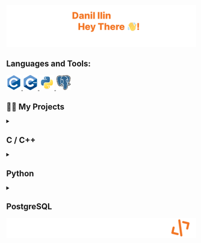<img src = "image/header.png"/>

<h2 align="left">Languages and Tools:</h2>

<p align="left">
    <a href=" target="_blank" rel="noreferrer"> <img src="https://raw.githubusercontent.com/devicons/devicon/master/icons/c/c-original.svg" alt="c" width="40" height="40"/> </a>
    <a href="" target="_blank" rel="noreferrer"> <img src="https://raw.githubusercontent.com/devicons/devicon/master/icons/cplusplus/cplusplus-original.svg" alt="cplusplus" width="40" height="40"/> </a>
    <a href="" target="_blank" rel="noreferrer"> <img src="https://raw.githubusercontent.com/devicons/devicon/master/icons/python/python-original.svg" alt="pyt" width="40" height="40"/> </a> 
    <a href="" target="_blank" rel="noreferrer"> <img src="https://raw.githubusercontent.com/devicons/devicon/master/icons/postgresql/postgresql-original.svg" alt="postgresql" width="40" height="40"/> </a> 
</p>

<h2>🧑‍💻 My Projects </h2>

<details>
  <summary><h2>C / C++</h2></summary>

| Project name                                                                                                                                                                                                                                                                                                                                                             | Description                                                                                                                                                                                                                                                                                                                                                                                                                                                                                                                                                                                                                                                                                                                                                                                                                                                                                                              |
|--------------------------------------------------------------------------------------------------------------------------------------------------------------------------------------------------------------------------------------------------------------------------------------------------------------------------------------------------------------------------|--------------------------------------------------------------------------------------------------------------------------------------------------------------------------------------------------------------------------------------------------------------------------------------------------------------------------------------------------------------------------------------------------------------------------------------------------------------------------------------------------------------------------------------------------------------------------------------------------------------------------------------------------------------------------------------------------------------------------------------------------------------------------------------------------------------------------------------------------------------------------------------------------------------------------|
| <h4> <p align=center> [Math](https://github.com/freiqq/math)  </p> </h4>                                                                                                                                                                                                                                                                                                 | In this project I developed my own version of the standard math.h library in the C programming language. This library implements basic mathematical operations, which are then used in various algorithms. <br><br> **[Tools: C]**                                                                                                                                                                                                                                                                                                                                                                                                                                                                                                                                                                                                                                                                                       |
| <h4> <p align=center> [Matrix](https://github.com/freiqq/matrix)  </p> </h4>                                                                                                                                                                                                                                                                                             | In this project, I implemented my library for processing numerical matrices in the C++ programming language. The implementation provides a set of methods that perform basic operations with matrices. <br><br> **[Tools: C++, GoogleTest]**                                                                                                                                                                                                                                                                                                                                                                                                                                                                                                                                                                                                                                                                             |
| <h4> <p align=center> [Contrainers](https://github.com/freiqq/containers) </p> </h4>                                                                                                                                                                                                                                                                                     | As part of this project, I wrote my own library that implements the main standard C++ container classes: list, map, queue, set, stack, and vector. The implementation provides a full set of standard methods and attributes for working with elements, container occupancy checking, and iteration. <br><br> **[Tools: C++, GoogleTest]**                                                                                                                                                                                                                                                                                                                                                                                                                                                                                                                                                                               |
| &nbsp;&nbsp;&nbsp;&nbsp;&nbsp;&nbsp;&nbsp;&nbsp;&nbsp;&nbsp;&nbsp;&nbsp;&nbsp;&nbsp;&nbsp;&nbsp;&nbsp;&nbsp;&nbsp;&nbsp;&nbsp;&nbsp;&nbsp;&nbsp;&nbsp;&nbsp;&nbsp;&nbsp;&nbsp;&nbsp;&nbsp;&nbsp;&nbsp;&nbsp;&nbsp;&nbsp;&nbsp;&nbsp;&nbsp;&nbsp;&nbsp;&nbsp;&nbsp;&nbsp;&nbsp;&nbsp;&nbsp;&nbsp;&nbsp;&nbsp;&nbsp;&nbsp;&nbsp;&nbsp;&nbsp;&nbsp;&nbsp;&nbsp;&nbsp;&nbsp; | &nbsp;&nbsp;&nbsp;&nbsp;&nbsp;&nbsp;&nbsp;&nbsp;&nbsp;&nbsp;&nbsp;&nbsp;&nbsp;&nbsp;&nbsp;&nbsp;&nbsp;&nbsp;&nbsp;&nbsp;&nbsp;&nbsp;&nbsp;&nbsp;&nbsp;&nbsp;&nbsp;&nbsp;&nbsp;&nbsp;&nbsp;&nbsp;&nbsp;&nbsp;&nbsp;&nbsp;&nbsp;&nbsp;&nbsp;&nbsp;&nbsp;&nbsp;&nbsp;&nbsp;&nbsp;&nbsp;&nbsp;&nbsp;&nbsp;&nbsp;&nbsp;&nbsp;&nbsp;&nbsp;&nbsp;&nbsp;&nbsp;&nbsp;&nbsp;&nbsp;&nbsp;&nbsp;&nbsp;&nbsp;&nbsp;&nbsp;&nbsp;&nbsp;&nbsp;&nbsp;&nbsp;&nbsp;&nbsp;&nbsp;&nbsp;&nbsp;&nbsp;&nbsp;&nbsp;&nbsp;&nbsp;&nbsp;&nbsp;&nbsp;&nbsp;&nbsp;&nbsp;&nbsp;&nbsp;&nbsp;&nbsp;&nbsp;&nbsp;&nbsp;&nbsp;&nbsp;&nbsp;&nbsp;&nbsp;&nbsp;&nbsp;&nbsp;&nbsp;&nbsp;&nbsp;&nbsp;&nbsp;&nbsp;&nbsp;&nbsp;&nbsp;&nbsp;&nbsp;&nbsp;&nbsp;&nbsp;&nbsp;&nbsp;&nbsp;&nbsp;&nbsp;&nbsp;&nbsp;&nbsp;&nbsp;&nbsp;&nbsp;&nbsp;&nbsp;&nbsp;&nbsp;&nbsp;&nbsp;&nbsp;&nbsp;&nbsp;&nbsp;&nbsp;&nbsp;&nbsp;&nbsp;&nbsp;&nbsp;&nbsp;&nbsp;&nbsp;&nbsp;&nbsp; |

</details>
<details>
  <summary><h2>Python</h2></summary>

| Project name                                                                                                                                                                                                                                                                                                                                                             | Description                                                                                                                                                                                                                                                                                                                                                                                                                                                                                                                                                                                                                                                                                                                                                                                                                                                                                                              |
|--------------------------------------------------------------------------------------------------------------------------------------------------------------------------------------------------------------------------------------------------------------------------------------------------------------------------------------------------------------------------|--------------------------------------------------------------------------------------------------------------------------------------------------------------------------------------------------------------------------------------------------------------------------------------------------------------------------------------------------------------------------------------------------------------------------------------------------------------------------------------------------------------------------------------------------------------------------------------------------------------------------------------------------------------------------------------------------------------------------------------------------------------------------------------------------------------------------------------------------------------------------------------------------------------------------|
| <h4> <p align=center> [Introduction_to_python](https://github.com/freiqq/Introduction_to_python)  </p> </h4>                                                                                                                                                                                                                                                             | A 10-day intensive, aimed at gaining basic skills of working with python.                                                                                                                                                                                                                                                                                                                                                                                                                                                                                                                                                                                                                                                                                                                                                                                                                                                |
| &nbsp;&nbsp;&nbsp;&nbsp;&nbsp;&nbsp;&nbsp;&nbsp;&nbsp;&nbsp;&nbsp;&nbsp;&nbsp;&nbsp;&nbsp;&nbsp;&nbsp;&nbsp;&nbsp;&nbsp;&nbsp;&nbsp;&nbsp;&nbsp;&nbsp;&nbsp;&nbsp;&nbsp;&nbsp;&nbsp;&nbsp;&nbsp;&nbsp;&nbsp;&nbsp;&nbsp;&nbsp;&nbsp;&nbsp;&nbsp;&nbsp;&nbsp;&nbsp;&nbsp;&nbsp;&nbsp;&nbsp;&nbsp;&nbsp;&nbsp;&nbsp;&nbsp;&nbsp;&nbsp;&nbsp;&nbsp;&nbsp;&nbsp;&nbsp;&nbsp; | &nbsp;&nbsp;&nbsp;&nbsp;&nbsp;&nbsp;&nbsp;&nbsp;&nbsp;&nbsp;&nbsp;&nbsp;&nbsp;&nbsp;&nbsp;&nbsp;&nbsp;&nbsp;&nbsp;&nbsp;&nbsp;&nbsp;&nbsp;&nbsp;&nbsp;&nbsp;&nbsp;&nbsp;&nbsp;&nbsp;&nbsp;&nbsp;&nbsp;&nbsp;&nbsp;&nbsp;&nbsp;&nbsp;&nbsp;&nbsp;&nbsp;&nbsp;&nbsp;&nbsp;&nbsp;&nbsp;&nbsp;&nbsp;&nbsp;&nbsp;&nbsp;&nbsp;&nbsp;&nbsp;&nbsp;&nbsp;&nbsp;&nbsp;&nbsp;&nbsp;&nbsp;&nbsp;&nbsp;&nbsp;&nbsp;&nbsp;&nbsp;&nbsp;&nbsp;&nbsp;&nbsp;&nbsp;&nbsp;&nbsp;&nbsp;&nbsp;&nbsp;&nbsp;&nbsp;&nbsp;&nbsp;&nbsp;&nbsp;&nbsp;&nbsp;&nbsp;&nbsp;&nbsp;&nbsp;&nbsp;&nbsp;&nbsp;&nbsp;&nbsp;&nbsp;&nbsp;&nbsp;&nbsp;&nbsp;&nbsp;&nbsp;&nbsp;&nbsp;&nbsp;&nbsp;&nbsp;&nbsp;&nbsp;&nbsp;&nbsp;&nbsp;&nbsp;&nbsp;&nbsp;&nbsp;&nbsp;&nbsp;&nbsp;&nbsp;&nbsp;&nbsp;&nbsp;&nbsp;&nbsp;&nbsp;&nbsp;&nbsp;&nbsp;&nbsp;&nbsp;&nbsp;&nbsp;&nbsp;&nbsp;&nbsp;&nbsp;&nbsp;&nbsp;&nbsp;&nbsp;&nbsp;&nbsp;&nbsp;&nbsp;&nbsp;&nbsp;&nbsp;&nbsp; |

</details>
<details>
  <summary><h2>PostgreSQL</h2></summary>

| Project name                                                                                                                                                                                                                                                                                                                                                             | Description                                                                                                                                                                                                                                                                                                                                                                                                                                                                                                                                                                                                                                                                                                                                                                                                                                                                                                              |
|--------------------------------------------------------------------------------------------------------------------------------------------------------------------------------------------------------------------------------------------------------------------------------------------------------------------------------------------------------------------------|--------------------------------------------------------------------------------------------------------------------------------------------------------------------------------------------------------------------------------------------------------------------------------------------------------------------------------------------------------------------------------------------------------------------------------------------------------------------------------------------------------------------------------------------------------------------------------------------------------------------------------------------------------------------------------------------------------------------------------------------------------------------------------------------------------------------------------------------------------------------------------------------------------------------------|
| <h4> <p align=center> [Introduction_to_SQL](https://github.com/freiqq/Introduction_to_SQL)  </p>  </h4>                                                                                                                                                                                                                                                                  | A 10-day intensive, aimed at gaining basic skills of working with postgreSQL.                                                                                                                                                                                                                                                                                                                                                                                                                                                                                                                                                                                                                                                                                                                                                                                                                                            |
| <h4> <p align=center> [Info21](https://github.com/freiqq/Info21)  </p>  </h4>                                                                                                                                                                                                                                                                                            | In this project, I created a database with data about School 21 and wrote procedures and functions to retrieve the information, as well as procedures and triggers to change it.                                                                                                                                                                                                                                                                                                                                                                                                                                                                                                                                                                                                                                                                                                                                         |
| <h4> <p align=center> [Retail_Analytics](https://github.com/freiqq/Retail_Analytics)        </p>  </h4>                                                                                                                                                                                                                                                                  | This project created a database with retail customer information and created the views and procedures needed to create personalized offers.                                                                                                                                                                                                                                                                                                                                                                                                                                                                                                                                                                                                                                                                                                                                                                              |
| &nbsp;&nbsp;&nbsp;&nbsp;&nbsp;&nbsp;&nbsp;&nbsp;&nbsp;&nbsp;&nbsp;&nbsp;&nbsp;&nbsp;&nbsp;&nbsp;&nbsp;&nbsp;&nbsp;&nbsp;&nbsp;&nbsp;&nbsp;&nbsp;&nbsp;&nbsp;&nbsp;&nbsp;&nbsp;&nbsp;&nbsp;&nbsp;&nbsp;&nbsp;&nbsp;&nbsp;&nbsp;&nbsp;&nbsp;&nbsp;&nbsp;&nbsp;&nbsp;&nbsp;&nbsp;&nbsp;&nbsp;&nbsp;&nbsp;&nbsp;&nbsp;&nbsp;&nbsp;&nbsp;&nbsp;&nbsp;&nbsp;&nbsp;&nbsp;&nbsp; | &nbsp;&nbsp;&nbsp;&nbsp;&nbsp;&nbsp;&nbsp;&nbsp;&nbsp;&nbsp;&nbsp;&nbsp;&nbsp;&nbsp;&nbsp;&nbsp;&nbsp;&nbsp;&nbsp;&nbsp;&nbsp;&nbsp;&nbsp;&nbsp;&nbsp;&nbsp;&nbsp;&nbsp;&nbsp;&nbsp;&nbsp;&nbsp;&nbsp;&nbsp;&nbsp;&nbsp;&nbsp;&nbsp;&nbsp;&nbsp;&nbsp;&nbsp;&nbsp;&nbsp;&nbsp;&nbsp;&nbsp;&nbsp;&nbsp;&nbsp;&nbsp;&nbsp;&nbsp;&nbsp;&nbsp;&nbsp;&nbsp;&nbsp;&nbsp;&nbsp;&nbsp;&nbsp;&nbsp;&nbsp;&nbsp;&nbsp;&nbsp;&nbsp;&nbsp;&nbsp;&nbsp;&nbsp;&nbsp;&nbsp;&nbsp;&nbsp;&nbsp;&nbsp;&nbsp;&nbsp;&nbsp;&nbsp;&nbsp;&nbsp;&nbsp;&nbsp;&nbsp;&nbsp;&nbsp;&nbsp;&nbsp;&nbsp;&nbsp;&nbsp;&nbsp;&nbsp;&nbsp;&nbsp;&nbsp;&nbsp;&nbsp;&nbsp;&nbsp;&nbsp;&nbsp;&nbsp;&nbsp;&nbsp;&nbsp;&nbsp;&nbsp;&nbsp;&nbsp;&nbsp;&nbsp;&nbsp;&nbsp;&nbsp;&nbsp;&nbsp;&nbsp;&nbsp;&nbsp;&nbsp;&nbsp;&nbsp;&nbsp;&nbsp;&nbsp;&nbsp;&nbsp;&nbsp;&nbsp;&nbsp;&nbsp;&nbsp;&nbsp;&nbsp;&nbsp;&nbsp;&nbsp;&nbsp;&nbsp;&nbsp;&nbsp;&nbsp;&nbsp;&nbsp; |

</details>

<img src = "image/footer.png"/>
